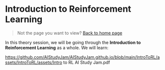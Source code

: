 # Introduction to Reinforcement Learning

> Not the page you want to view? [Back to home page](../README.md)

In this theory session, we will be going through the **Introduction to Reinforcement Learning** as a whole. We will learn:

https://github.com/AIStudyJam/AIStudyJam.github.io/blob/main/IntroToRL/assets/IntroToRL/assets/Intro to RL AI Study Jam.pdf





